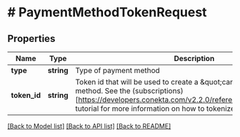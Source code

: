# # PaymentMethodTokenRequest

## Properties

Name | Type | Description | Notes
------------ | ------------- | ------------- | -------------
**type** | **string** | Type of payment method |
**token_id** | **string** | Token id that will be used to create a \&quot;card\&quot; type payment method. See the (subscriptions)[https://developers.conekta.com/v2.2.0/reference/createsubscription] tutorial for more information on how to tokenize cards. |

[[Back to Model list]](../../README.md#models) [[Back to API list]](../../README.md#endpoints) [[Back to README]](../../README.md)
